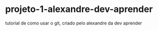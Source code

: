 # projeto-1-alexandre-dev-aprender
tutorial de como usar o git, criado pelo alexandre da dev aprender
